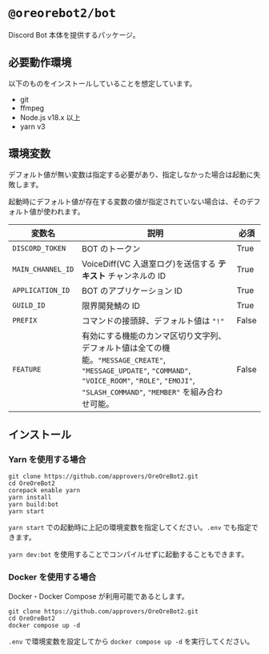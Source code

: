 # `@oreorebot2/bot`

Discord Bot 本体を提供するパッケージ。

## 必要動作環境

以下のものをインストールしていることを想定しています。

- git
- ffmpeg
- Node.js v18.x 以上
- yarn v3

## 環境変数

デフォルト値が無い変数は指定する必要があり、指定しなかった場合は起動に失敗します。

起動時にデフォルト値が存在する変数の値が指定されていない場合は、そのデフォルト値が使われます。

| 変数名            | 説明                                                                                                                                                             | 必須  |
| ----------------- |----------------------------------------------------------------------------------------------------------------------------------------------------------------| ----- |
| `DISCORD_TOKEN`   | BOT のトークン                                                                                                                                                      | True  |
| `MAIN_CHANNEL_ID` | VoiceDiff(VC 入退室ログ)を送信する **テキスト** チャンネルの ID                                                                                                                    | True  |
| `APPLICATION_ID`  | BOT のアプリケーション ID                                                                                                                                               | True  |
| `GUILD_ID`        | 限界開発鯖の ID                                                                                                                                                      | True  |
| `PREFIX`          | コマンドの接頭辞、デフォルト値は `"!"`                                                                                                                                         | False |
| `FEATURE`         | 有効にする機能のカンマ区切り文字列、デフォルト値は全ての機能。`"MESSAGE_CREATE"`, `"MESSAGE_UPDATE"`, `"COMMAND"`, `"VOICE_ROOM"`, `"ROLE"`, `"EMOJI"`, `"SLASH_COMMAND"`, `"MEMBER"` を組み合わせ可能。 | False |

## インストール

### Yarn を使用する場合

```shell
git clone https://github.com/approvers/OreOreBot2.git
cd OreOreBot2
corepack enable yarn
yarn install
yarn build:bot
yarn start
```

`yarn start` での起動時に上記の環境変数を指定してください。`.env` でも指定できます。

`yarn dev:bot` を使用することでコンパイルせずに起動することもできます。

### Docker を使用する場合

Docker・Docker Compose が利用可能であるとします。

```shell
git clone https://github.com/approvers/OreOreBot2.git
cd OreOreBot2
docker compose up -d
```

`.env` で環境変数を設定してから `docker compose up -d` を実行してください。
